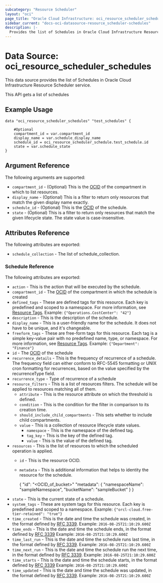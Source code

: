 ```yaml
---
subcategory: "Resource Scheduler"
layout: "oci"
page_title: "Oracle Cloud Infrastructure: oci_resource_scheduler_schedules"
sidebar_current: "docs-oci-datasource-resource_scheduler-schedules"
description: |-
  Provides the list of Schedules in Oracle Cloud Infrastructure Resource Scheduler service
---
```


# Data Source: oci_resource_scheduler_schedules
This data source provides the list of Schedules in Oracle Cloud Infrastructure Resource Scheduler service.

This API gets a list of schedules


## Example Usage

```hcl
data "oci_resource_scheduler_schedules" "test_schedules" {

	#Optional
	compartment_id = var.compartment_id
	display_name = var.schedule_display_name
	schedule_id = oci_resource_scheduler_schedule.test_schedule.id
	state = var.schedule_state
}
```

## Argument Reference

The following arguments are supported:

* `compartment_id` - (Optional) This is the [OCID](https://docs.cloud.oracle.com/iaas/Content/General/Concepts/identifiers.htm) of the compartment in which to list resources.
* `display_name` - (Optional) This is a filter to return only resources that match the given display name exactly.
* `schedule_id` - (Optional) This is the [OCID](https://docs.cloud.oracle.com/iaas/Content/General/Concepts/identifiers.htm) of the schedule.
* `state` - (Optional) This is a filter to return only resources that match the given lifecycle state. The state value is case-insensitive. 


## Attributes Reference

The following attributes are exported:

* `schedule_collection` - The list of schedule_collection.

### Schedule Reference

The following attributes are exported:

* `action` - This is the action that will be executed by the schedule.
* `compartment_id` - The [OCID](https://docs.cloud.oracle.com/iaas/Content/General/Concepts/identifiers.htm) of the compartment in which the schedule is created
* `defined_tags` - These are defined tags for this resource. Each key is predefined and scoped to a namespace. For more information, see [Resource Tags](https://docs.cloud.oracle.com/iaas/Content/General/Concepts/resourcetags.htm).  Example: `{"Operations.CostCenter": "42"}` 
* `description` - This is the description of the schedule.
* `display_name` - This is a user-friendly name for the schedule. It does not have to be unique, and it's changeable.
* `freeform_tags` - These are free-form tags for this resource. Each tag is a simple key-value pair with no predefined name, type, or namespace. For more information, see [Resource Tags](https://docs.cloud.oracle.com/iaas/Content/General/Concepts/resourcetags.htm).  Example: `{"Department": "Finance"}` 
* `id` - The [OCID](https://docs.cloud.oracle.com/iaas/Content/General/Concepts/identifiers.htm) of the schedule
* `recurrence_details` - This is the frequency of recurrence of a schedule. The frequency field can either conform to RFC-5545 formatting or UNIX cron formatting for recurrences, based on the value specified by the recurrenceType field. 
* `recurrence_type` - Type of recurrence of a schedule
* `resource_filters` - This is a list of resources filters.  The schedule will be applied to resources matching all of them.
	* `attribute` - This is the resource attribute on which the threshold is defined.
	* `condition` - This is the condition for the filter in comparison to its creation time.
	* `should_include_child_compartments` - This sets whether to include child compartments.
	* `value` - This is a collection of resource lifecycle state values.
		* `namespace` - This is the namespace of the defined tag.
		* `tag_key` - This is the key of the defined tag.
		* `value` - This is the value of the defined tag.
* `resources` - This is the list of resources to which the scheduled operation is applied.
	* `id` - This is the resource OCID.
	* `metadata` - This is additional information that helps to identity the resource for the schedule.

		{ "id": "<OCID_of_bucket>" "metadata": { "namespaceName": "sampleNamespace", "bucketName": "sampleBucket" } } 
* `state` - This is the current state of a schedule.
* `system_tags` - These are system tags for this resource. Each key is predefined and scoped to a namespace.  Example: `{"orcl-cloud.free-tier-retained": "true"}` 
* `time_created` - This is the date and time the schedule was created, in the format defined by [RFC 3339](https://tools.ietf.org/html/rfc3339).  Example: `2016-08-25T21:10:29.600Z` 
* `time_ends` - This is the date and time the schedule ends, in the format defined by [RFC 3339](https://tools.ietf.org/html/rfc3339)  Example: `2016-08-25T21:10:29.600Z` 
* `time_last_run` - This is the date and time the schedule runs last time, in the format defined by [RFC 3339](https://tools.ietf.org/html/rfc3339).  Example: `2016-08-25T21:10:29.600Z` 
* `time_next_run` - This is the date and time the schedule run the next time, in the format defined by [RFC 3339](https://tools.ietf.org/html/rfc3339).  Example: `2016-08-25T21:10:29.600Z` 
* `time_starts` - This is the date and time the schedule starts, in the format defined by [RFC 3339](https://tools.ietf.org/html/rfc3339)  Example: `2016-08-25T21:10:29.600Z` 
* `time_updated` - This is the date and time the schedule was updated, in the format defined by [RFC 3339](https://tools.ietf.org/html/rfc3339).  Example: `2016-08-25T21:10:29.600Z` 

